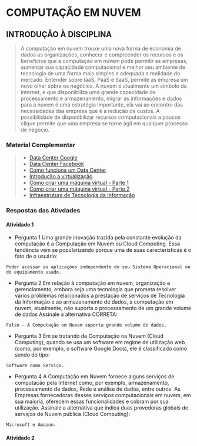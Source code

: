 # COMPUTAÇÃO EM NUVEM

## INTRODUÇÃO À DISCIPLINA

> A computação em nuvem trouxe uma nova forma de economia de dados as organizações, conhecer e compreender os recursos e os benefícios que a computação em nuvem pode permitir as empresas, aumentar sua capacidade computacional e melhor seu ambiente de tecnologia de uma forma mais simples e adequada a realidade do mercado. Entender sobre IaaS, PaaS e SaaS, permite as empresa um novo olhar sobre os negócios.
A nuvem é atualmente um símbolo da internet, e que disponibiliza uma grande capacidade de processamento e armazenamento, migrar as informações e dados para a nuvem é uma estratégia importante, ela vai ao encontro das necessidades das empresa que é a redução de custos. A possibilidade de disponibilizar recursos computacionais a poucos clique permite que uma empresa se torne ágil em qualquer processo de negócio.  

### Material Complementar  

>- [Data Center Google](https://www.youtube.com/watch?v=XZmGGAbHqa0)
>- [Data Center Facebook](https://www.youtube.com/watch?v=frzVtaNrHU0)
>- [Como funciona um Data Center](https://www.youtube.com/watch?v=jQx6wItPuSo)
>- [Introdução a virtualização](https://www.youtube.com/watch?v=XD1zl2m9wSU)
>- [Como criar uma máquina virtual - Parte 1](https://www.youtube.com/watch?v=xzOmCxZSQWw)
>- [Como criar uma máquina virtual - Parte 2](https://www.youtube.com/watch?v=vxzA77s3jlA)
>- [Infraestrutura de Tecnologia da Informação](https://www.youtube.com/watch?v=aB-JRipW4wY)

### Respostas das Ativdades

#### Atividade 1

- Pergunta 1
Uma grande inovação trazida pela constante evolução da computação é a Computação em Nuvem ou Cloud Computing. Essa tendência vem se popularizando porque uma de suas características é o fato de o usuário:  

```"
Poder acessar as aplicações independente do seu Sistema Operacional ou do equipamento usado.
```

- Pergunta 2
Em relação à computação em nuvem, organização e gerenciamento, embora seja uma tecnologia que prometa resolver vários problemas relacionados à prestação de serviços de Tecnologia da Informação e ao armazenamento de dados, a computação em nuvem, atualmente, não suporta o processamento de um grande volume de dados Assinale a alternativa CORRETA:  

```"
Falso – A Computação em Nuvem suporta grande volume de dados.
```

- Pergunta 3
Em se tratando de Computação na Nuvem (Cloud Computing), quando se usa um software em regime de utilização web (como, por exemplo, o software Google Docs), ele é classificado como sendo do tipo:  

```"
Software como Serviço.
```

- Pergunta 4
A Computação em Nuvem fornece alguns serviços de computação pela Internet como, por exemplo, armazenamento, processamento de dados, Rede e análise de dados, entre outros. As Empresas fornecedoras desses serviços computacionais em nuvem, em sua maioria, oferecem essas funcionalidades e cobram por sua utilização. Assinale a alternativa que indica duas provedoras globais de serviços de Nuvem pública (Cloud Computing):  

```"
Microsoft e Amazon.
```

#### Atividade 2

